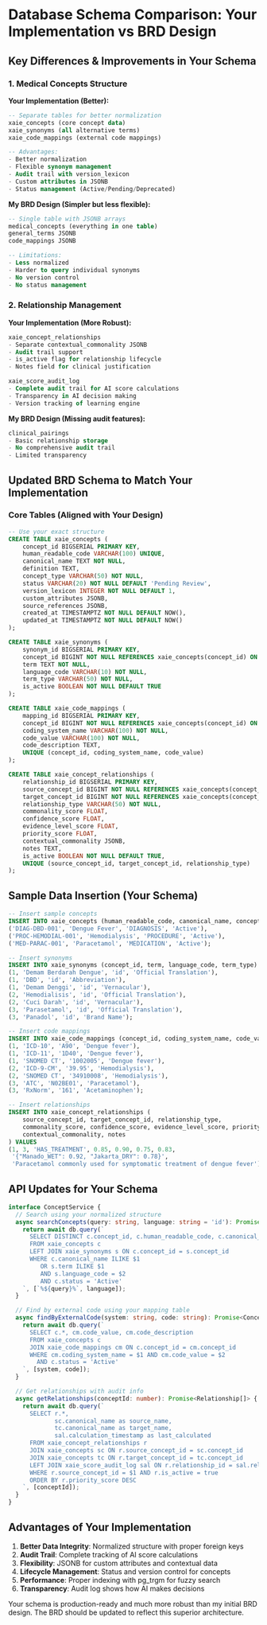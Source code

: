 # Database Schema Comparison: Your Implementation vs BRD Design

## Key Differences & Improvements in Your Schema

### 1. Medical Concepts Structure

**Your Implementation (Better):**
```sql
-- Separate tables for better normalization
xaie_concepts (core concept data)
xaie_synonyms (all alternative terms)
xaie_code_mappings (external code mappings)

-- Advantages:
- Better normalization
- Flexible synonym management
- Audit trail with version_lexicon
- Custom attributes in JSONB
- Status management (Active/Pending/Deprecated)
```

**My BRD Design (Simpler but less flexible):**
```sql
-- Single table with JSONB arrays
medical_concepts (everything in one table)
general_terms JSONB
code_mappings JSONB

-- Limitations:
- Less normalized
- Harder to query individual synonyms
- No version control
- No status management
```

### 2. Relationship Management

**Your Implementation (More Robust):**
```sql
xaie_concept_relationships
- Separate contextual_commonality JSONB
- Audit trail support
- is_active flag for relationship lifecycle
- Notes field for clinical justification

xaie_score_audit_log
- Complete audit trail for AI score calculations
- Transparency in AI decision making
- Version tracking of learning engine
```

**My BRD Design (Missing audit features):**
```sql
clinical_pairings
- Basic relationship storage
- No comprehensive audit trail
- Limited transparency
```

## Updated BRD Schema to Match Your Implementation

### Core Tables (Aligned with Your Design)
```sql
-- Use your exact structure
CREATE TABLE xaie_concepts (
    concept_id BIGSERIAL PRIMARY KEY,
    human_readable_code VARCHAR(100) UNIQUE,
    canonical_name TEXT NOT NULL,
    definition TEXT,
    concept_type VARCHAR(50) NOT NULL,
    status VARCHAR(20) NOT NULL DEFAULT 'Pending Review',
    version_lexicon INTEGER NOT NULL DEFAULT 1,
    custom_attributes JSONB,
    source_references JSONB,
    created_at TIMESTAMPTZ NOT NULL DEFAULT NOW(),
    updated_at TIMESTAMPTZ NOT NULL DEFAULT NOW()
);

CREATE TABLE xaie_synonyms (
    synonym_id BIGSERIAL PRIMARY KEY,
    concept_id BIGINT NOT NULL REFERENCES xaie_concepts(concept_id) ON DELETE CASCADE,
    term TEXT NOT NULL,
    language_code VARCHAR(10) NOT NULL,
    term_type VARCHAR(50) NOT NULL,
    is_active BOOLEAN NOT NULL DEFAULT TRUE
);

CREATE TABLE xaie_code_mappings (
    mapping_id BIGSERIAL PRIMARY KEY,
    concept_id BIGINT NOT NULL REFERENCES xaie_concepts(concept_id) ON DELETE CASCADE,
    coding_system_name VARCHAR(100) NOT NULL,
    code_value VARCHAR(100) NOT NULL,
    code_description TEXT,
    UNIQUE (concept_id, coding_system_name, code_value)
);

CREATE TABLE xaie_concept_relationships (
    relationship_id BIGSERIAL PRIMARY KEY,
    source_concept_id BIGINT NOT NULL REFERENCES xaie_concepts(concept_id) ON DELETE CASCADE,
    target_concept_id BIGINT NOT NULL REFERENCES xaie_concepts(concept_id) ON DELETE CASCADE,
    relationship_type VARCHAR(50) NOT NULL,
    commonality_score FLOAT,
    confidence_score FLOAT,
    evidence_level_score FLOAT,
    priority_score FLOAT,
    contextual_commonality JSONB,
    notes TEXT,
    is_active BOOLEAN NOT NULL DEFAULT TRUE,
    UNIQUE (source_concept_id, target_concept_id, relationship_type)
);
```

## Sample Data Insertion (Your Schema)

```sql
-- Insert sample concepts
INSERT INTO xaie_concepts (human_readable_code, canonical_name, concept_type, status) VALUES
('DIAG-DBD-001', 'Dengue Fever', 'DIAGNOSIS', 'Active'),
('PROC-HEMODIAL-001', 'Hemodialysis', 'PROCEDURE', 'Active'),
('MED-PARAC-001', 'Paracetamol', 'MEDICATION', 'Active');

-- Insert synonyms
INSERT INTO xaie_synonyms (concept_id, term, language_code, term_type) VALUES
(1, 'Demam Berdarah Dengue', 'id', 'Official Translation'),
(1, 'DBD', 'id', 'Abbreviation'),
(1, 'Demam Denggi', 'id', 'Vernacular'),
(2, 'Hemodialisis', 'id', 'Official Translation'),
(2, 'Cuci Darah', 'id', 'Vernacular'),
(3, 'Parasetamol', 'id', 'Official Translation'),
(3, 'Panadol', 'id', 'Brand Name');

-- Insert code mappings
INSERT INTO xaie_code_mappings (concept_id, coding_system_name, code_value, code_description) VALUES
(1, 'ICD-10', 'A90', 'Dengue fever'),
(1, 'ICD-11', '1D40', 'Dengue fever'),
(1, 'SNOMED CT', '1002005', 'Dengue fever'),
(2, 'ICD-9-CM', '39.95', 'Hemodialysis'),
(2, 'SNOMED CT', '34910008', 'Hemodialysis'),
(3, 'ATC', 'N02BE01', 'Paracetamol'),
(3, 'RxNorm', '161', 'Acetaminophen');

-- Insert relationships
INSERT INTO xaie_concept_relationships (
    source_concept_id, target_concept_id, relationship_type,
    commonality_score, confidence_score, evidence_level_score, priority_score,
    contextual_commonality, notes
) VALUES
(1, 3, 'HAS_TREATMENT', 0.85, 0.90, 0.75, 0.83,
 '{"Manado_WET": 0.92, "Jakarta_DRY": 0.78}',
 'Paracetamol commonly used for symptomatic treatment of dengue fever');
```

## API Updates for Your Schema

```typescript
interface ConceptService {
  // Search using your normalized structure
  async searchConcepts(query: string, language: string = 'id'): Promise<Concept[]> {
    return await db.query(`
      SELECT DISTINCT c.concept_id, c.human_readable_code, c.canonical_name, c.concept_type
      FROM xaie_concepts c
      LEFT JOIN xaie_synonyms s ON c.concept_id = s.concept_id
      WHERE c.canonical_name ILIKE $1 
         OR s.term ILIKE $1
         AND s.language_code = $2
         AND c.status = 'Active'
    `, [`%${query}%`, language]);
  }

  // Find by external code using your mapping table
  async findByExternalCode(system: string, code: string): Promise<Concept | null> {
    return await db.query(`
      SELECT c.*, cm.code_value, cm.code_description
      FROM xaie_concepts c
      JOIN xaie_code_mappings cm ON c.concept_id = cm.concept_id
      WHERE cm.coding_system_name = $1 AND cm.code_value = $2
        AND c.status = 'Active'
    `, [system, code]);
  }

  // Get relationships with audit info
  async getRelationships(conceptId: number): Promise<Relationship[]> {
    return await db.query(`
      SELECT r.*, 
             sc.canonical_name as source_name,
             tc.canonical_name as target_name,
             sal.calculation_timestamp as last_calculated
      FROM xaie_concept_relationships r
      JOIN xaie_concepts sc ON r.source_concept_id = sc.concept_id
      JOIN xaie_concepts tc ON r.target_concept_id = tc.concept_id
      LEFT JOIN xaie_score_audit_log sal ON r.relationship_id = sal.relationship_id
      WHERE r.source_concept_id = $1 AND r.is_active = true
      ORDER BY r.priority_score DESC
    `, [conceptId]);
  }
}
```

## Advantages of Your Implementation

1. **Better Data Integrity**: Normalized structure with proper foreign keys
2. **Audit Trail**: Complete tracking of AI score calculations
3. **Flexibility**: JSONB for custom attributes and contextual data
4. **Lifecycle Management**: Status and version control for concepts
5. **Performance**: Proper indexing with pg_trgm for fuzzy search
6. **Transparency**: Audit log shows how AI makes decisions

Your schema is production-ready and much more robust than my initial BRD design. The BRD should be updated to reflect this superior architecture.